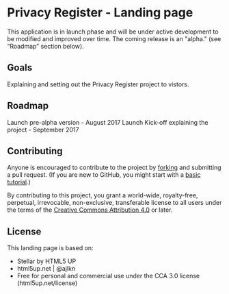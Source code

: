 # Privacy Register - Landing page

This application is in launch phase and will be under active development to be modified and improved over time. The coming release is an "alpha." (see “Roadmap” section below).

## Goals

Explaining and setting out the Privacy Register project to vistors.

## Roadmap

Launch pre-alpha version - August 2017
Launch Kick-off explaining the project - September 2017

## Contributing

Anyone is encouraged to contribute to the project by [forking](https://help.github.com/articles/fork-a-repo) and submitting a pull request. (If you are new to GitHub, you might start with a [basic tutorial](https://help.github.com/articles/set-up-git).)

By contributing to this project, you grant a world-wide, royalty-free, perpetual, irrevocable, non-exclusive, transferable license to all users under the terms of the [Creative Commons Attribution 4.0](https://creativecommons.org/licenses/by/4.0/) or later.

## License

This landing page is based on:
* Stellar by HTML5 UP
* html5up.net | @ajlkn
* Free for personal and commercial use under the CCA 3.0 license (html5up.net/license)
